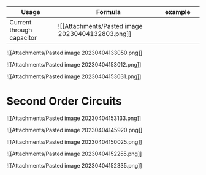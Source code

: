 
| Usage                      | Formula                                          | example |     |
| -------------------------- | ------------------------------------------------ | ------- | --- |
| Current  through capacitor | ![[Attachments/Pasted image 20230404132803.png]] |         |     |
![[Attachments/Pasted image 20230404133050.png]]

![[Attachments/Pasted image 20230404153012.png]]

![[Attachments/Pasted image 20230404153031.png]]




# Second Order Circuits

![[Attachments/Pasted image 20230404153133.png]]

![[Attachments/Pasted image 20230404145920.png]]

![[Attachments/Pasted image 20230404150025.png]]

![[Attachments/Pasted image 20230404152255.png]]

![[Attachments/Pasted image 20230404152335.png]]